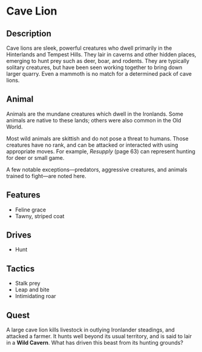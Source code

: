 # Cave Lion

## Description
Cave lions are sleek, powerful creatures who dwell primarily in the Hinterlands and Tempest Hills. They lair in caverns and other hidden places, emerging to hunt prey such as deer, boar, and rodents. They are typically solitary creatures, but have been seen working together to bring down larger quarry. Even a mammoth is no match for a determined pack of cave lions.

## Animal
Animals are the mundane creatures which dwell in the Ironlands. Some animals are native to these lands; others were also common in the Old World.

Most wild animals are skittish and do not pose a threat to humans. Those creatures have no rank, and can be attacked or interacted with using appropriate moves. For example, *Resupply* (page 63) can represent hunting for deer or small game.

A few notable exceptions—predators, aggressive creatures, and animals trained to fight—are noted here.

## Features
 - Feline grace
 - Tawny, striped coat

## Drives
 - Hunt

## Tactics
 - Stalk prey
 - Leap and bite
 - Intimidating roar

## Quest
A large cave lion kills livestock in outlying Ironlander steadings, and attacked a farmer. It hunts well beyond its usual territory, and is said to lair in a **Wild Cavern**. What has driven this beast from its hunting grounds?



